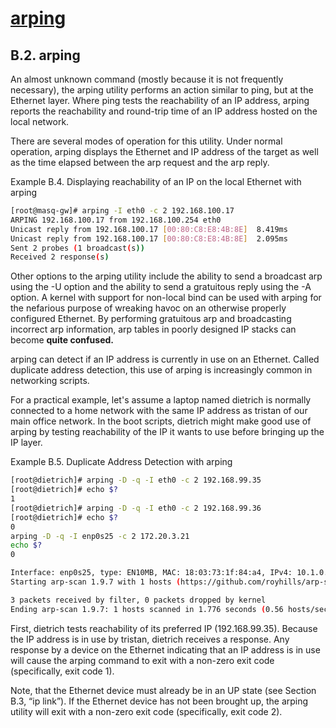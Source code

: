 # **[arping](http://linux-ip.net/html/tools-arping.html)**

## B.2. arping

An almost unknown command (mostly because it is not frequently necessary), the arping utility performs an action similar to ping, but at the Ethernet layer. Where ping tests the reachability of an IP address, arping reports the reachability and round-trip time of an IP address hosted on the local network.

There are several modes of operation for this utility. Under normal operation, arping displays the Ethernet and IP address of the target as well as the time elapsed between the arp request and the arp reply.

Example B.4. Displaying reachability of an IP on the local Ethernet with arping

```bash
[root@masq-gw]# arping -I eth0 -c 2 192.168.100.17
ARPING 192.168.100.17 from 192.168.100.254 eth0
Unicast reply from 192.168.100.17 [00:80:C8:E8:4B:8E]  8.419ms
Unicast reply from 192.168.100.17 [00:80:C8:E8:4B:8E]  2.095ms
Sent 2 probes (1 broadcast(s))
Received 2 response(s)
```

Other options to the arping utility include the ability to send a broadcast arp using the -U option and the ability to send a gratuitous reply using the -A option. A kernel with support for non-local bind can be used with arping for the nefarious purpose of wreaking havoc on an otherwise properly configured Ethernet. By performing gratuitous arp and broadcasting incorrect arp information, arp tables in poorly designed IP stacks can become **quite confused.**

arping can detect if an IP address is currently in use on an Ethernet. Called duplicate address detection, this use of arping is increasingly common in networking scripts.

For a practical example, let's assume a laptop named dietrich is normally connected to a home network with the same IP address as tristan of our main office network. In the boot scripts, dietrich might make good use of arping by testing reachability of the IP it wants to use before bringing up the IP layer.

Example B.5. Duplicate Address Detection with arping

```bash
[root@dietrich]# arping -D -q -I eth0 -c 2 192.168.99.35
[root@dietrich]# echo $?
1
[root@dietrich]# arping -D -q -I eth0 -c 2 192.168.99.36
[root@dietrich]# echo $?
0
arping -D -q -I enp0s25 -c 2 172.20.3.21
echo $?
0

Interface: enp0s25, type: EN10MB, MAC: 18:03:73:1f:84:a4, IPv4: 10.1.0.113
Starting arp-scan 1.9.7 with 1 hosts (https://github.com/royhills/arp-scan)

3 packets received by filter, 0 packets dropped by kernel
Ending arp-scan 1.9.7: 1 hosts scanned in 1.776 seconds (0.56 hosts/sec). 0 responded
```

First, dietrich tests reachability of its preferred IP (192.168.99.35). Because the IP address is in use by tristan, dietrich receives a response. Any response by a device on the Ethernet indicating that an IP address is in use will cause the arping command to exit with a non-zero exit code (specifically, exit code 1).

Note, that the Ethernet device must already be in an UP state (see Section B.3, “ip link”). If the Ethernet device has not been brought up, the arping utility will exit with a non-zero exit code (specifically, exit code 2).
